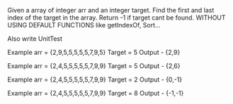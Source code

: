Given a array of integer arr and an integer target. 
Find the first and last index of the target in the array. 
Return -1 if target cant be found. 
WITHOUT USING DEFAULT FUNCTIONS like getIndexOf, Sort…
 
Also write UnitTest
 
Example   arr = {2,9,5,5,5,5,5,7,9,5}
Target = 5
Output - {2,9}
 
Example   arr = {2,4,5,5,5,5,5,7,9,9}
Target = 5
Output - {2,6}
 
Example   arr = {2,4,5,5,5,5,5,7,9,9}
Target = 2
Output - {0,-1}
 
Example   arr = {2,4,5,5,5,5,5,7,9,9}
Target = 8
Output - {-1,-1}